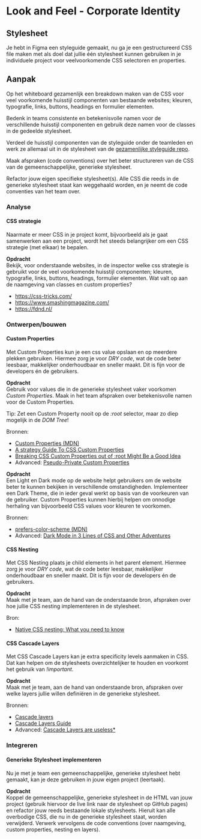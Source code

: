 # Look and Feel - Corporate Identity

## Stylesheet

Je hebt in Figma een styleguide gemaakt, nu ga je een gestructureerd CSS file maken met als doel dat jullie één stylesheet kunnen gebruiken in je individuele project voor veelvoorkomende CSS selectoren en properties.

## Aanpak
Op het whiteboard gezamenlijk een breakdown maken van de CSS voor veel voorkomende huisstijl componenten van bestaande websites; kleuren, typografie, links, buttons, headings en formulier elementen.

Bedenk in teams consistente en betekenisvolle namen voor de verschillende huisstijl componenten en gebruik deze namen voor de classes in de gedeelde stylesheet.

Verdeel de huisstijl componenten van de styleguide onder de teamleden en werk ze allemaal uit in de stylesheet van de [gezamenlijke styleguide repo](https://github.com/fdnd-task/look-and-feel-styleguide).

Maak afspraken (code conventions) over het beter structureren van de CSS van de gemeenschappelijke, generieke stylesheet.

Refactor jouw eigen specifieke stylesheet(s). Alle CSS die reeds in de generieke stylesheet staat kan weggehaald worden, en je neemt de code conventies van het team over. 

### Analyse

#### CSS strategie
Naarmate er meer CSS in je project komt, bijvoorbeeld als je gaat samenwerken aan een project, wordt het steeds belangrijker om een CSS strategie (met elkaar) te bepalen.

**Opdracht**  
Bekijk, voor onderstaande websites, in de inspector welke css strategie is gebruikt voor de veel voorkomende huisstijl componenten; kleuren, typografie, links, buttons, headings, formulier elementen.
Wat valt op aan de naamgeving van classes en custom properties?  

- https://css-tricks.com/  
- https://www.smashingmagazine.com/  
- https://fdnd.nl/  

### Ontwerpen/bouwen

#### Custom Properties
Met Custom Properties kun je een css value opslaan en op meerdere plekken gebruiken. Hiermee zorg je voor _DRY code_, wat de code beter leesbaar, makkelijker onderhoudbaar en sneller maakt. Dit is fijn voor de developers én de gebruikers.

**Opdracht**  
Gebruik voor values die in de generieke stylesheet vaker voorkomen _Custom Properties_. Maak in het team afspraken over betekenisvolle namen voor de Custom Properties.

Tip: Zet een Custom Property nooit op de _:root_ selector, maar zo diep mogelijk in de _DOM Tree_!

Bronnen:
- [Custom Properties (MDN)](https://developer.mozilla.org/en-US/docs/Web/CSS/Using_CSS_custom_properties)
- [A strategy Guide To CSS Custom Properties](https://www.smashingmagazine.com/2018/05/css-custom-properties-strategy-guide/)
- [Breaking CSS Custom Properties out of :root Might Be a Good Idea](https://css-tricks.com/breaking-css-custom-properties-out-of-root-might-be-a-good-idea/)
- Advanced: [Pseudo-Private Custom Properties](https://lea.verou.me/blog/2021/10/custom-properties-with-defaults/ )

**Opdracht**  
Een Light en Dark mode op de website helpt gebruikers om de website beter te kunnen bekijken in verschillende omstandigheden. 
Implementeer een Dark Theme, die in ieder geval werkt op basis van de voorkeuren van de gebruiker. Custom Properties kunnen hierbij helpen om onnodige herhaling van bijvoorbeeld CSS values voor kleuren te voorkomen. 

Bronnen:  
- [prefers-color-scheme (MDN)](https://developer.mozilla.org/en-US/docs/Web/CSS/@media/prefers-color-scheme)
- Advanced: [Dark Mode in 3 Lines of CSS and Other Adventures](https://dev.to/madsstoumann/dark-mode-in-3-lines-of-css-and-other-adventures-1ljj)

#### CSS Nesting
Met CSS Nesting plaats je child elements ín het parent element. Hiermee zorg je voor _DRY code_, wat de code beter leesbaar, makkelijker onderhoudbaar en sneller maakt. Dit is fijn voor de developers én de gebruikers. 

**Opdracht**  
Maak met je team, aan de hand van de onderstaande bron, afspraken over hoe jullie CSS nesting implementeren in de stylesheet.

Bron:    
- [Native CSS nesting: What you need to know](https://blog.logrocket.com/native-css-nesting/)

#### CSS Cascade Layers
Met CSS Cascade Layers kan je extra specificity levels aanmaken in CSS. Dat kan helpen om de stylesheets overzichtelijker te houden en voorkomt het gebruik van _!important_.

**Opdracht**  
Maak met je team, aan de hand van onderstaande bron, afspraken over welke layers jullie willen definiëren in de generieke stylesheet.

Bronnen:   
- [Cascade layers](https://developer.mozilla.org/en-US/docs/Learn/CSS/Building_blocks/Cascade_layers)
- [Cascade Layers Guide](https://css-tricks.com/css-cascade-layers/)
- Advanced: [Cascade Layers are useless*](https://www.matuzo.at/blog/2023/cascade-layers-are-useless/)

### Integreren

#### Generieke Stylesheet implementeren
Nu je met je team een gemeenschappelijke, generieke stylesheet hebt gemaakt, kan je deze gebruiken in jouw eigen project (leertaak).

**Opdracht**  
Koppel de gemeenschappelijke, generieke stylesheet in de HTML van jouw project (gebruik hiervoor de live link naar de stylesheet op GitHub pages) en refactor jouw reeds bestaande lokale stylesheets. Hieruit kan alle overbodige CSS, die nu in de generieke stylesheet staat, worden verwijderd.
Verwerk vervolgens de code conventions (over naamgeving, custom properties, nesting en layers).
